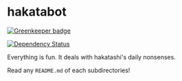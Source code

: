 hakatabot
=========

[![Greenkeeper badge](https://badges.greenkeeper.io/hakatashi/hakatabot.svg)](https://greenkeeper.io/)

[![Dependency Status](https://gemnasium.com/hakatashi/hakatabot.svg)](https://gemnasium.com/hakatashi/hakatabot)

Everything is fun. It deals with hakatashi's daily nonsenses.

Read any `README.md` of each subdirectories!

